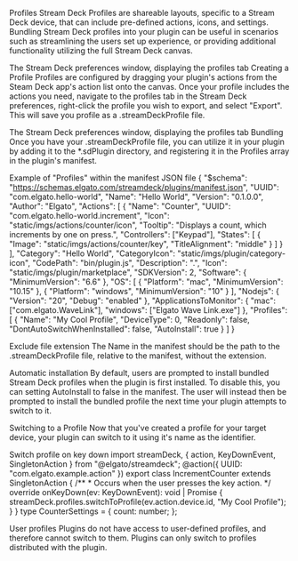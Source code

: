 Profiles
Stream Deck Profiles are shareable layouts, specific to a Stream Deck device, that can include pre-defined actions, icons, and settings. Bundling Stream Deck profiles into your plugin can be useful in scenarios such as streamlining the users set up experience, or providing additional functionality utilizing the full Stream Deck canvas.

The Stream Deck preferences window, displaying the profiles tab
Creating a Profile
Profiles are configured by dragging your plugin's actions from the Steam Deck app's action list onto the canvas. Once your profile includes the actions you need, navigate to the profiles tab in the Stream Deck preferences, right-click the profile you wish to export, and select "Export". This will save you profile as a .streamDeckProfile file.

The Stream Deck preferences window, displaying the profiles tab
Bundling
Once you have your .streamDeckProfile file, you can utilize it in your plugin by adding it to the *.sdPlugin directory, and registering it in the Profiles array in the plugin's manifest.

Example of "Profiles" within the manifest JSON file
{
    "$schema": "https://schemas.elgato.com/streamdeck/plugins/manifest.json",
    "UUID": "com.elgato.hello-world",
    "Name": "Hello World",
    "Version": "0.1.0.0",
    "Author": "Elgato",
    "Actions": [
        {
            "Name": "Counter",
            "UUID": "com.elgato.hello-world.increment",
            "Icon": "static/imgs/actions/counter/icon",
            "Tooltip": "Displays a count, which increments by one on press.",
            "Controllers": ["Keypad"],
            "States": [
                {
                    "Image": "static/imgs/actions/counter/key",
                    "TitleAlignment": "middle"
                }
            ]
        }
    ],
    "Category": "Hello World",
    "CategoryIcon": "static/imgs/plugin/category-icon",
    "CodePath": "bin/plugin.js",
    "Description": ".",
    "Icon": "static/imgs/plugin/marketplace",
    "SDKVersion": 2,
    "Software": {
        "MinimumVersion": "6.6"
    },
    "OS": [
        {
            "Platform": "mac",
            "MinimumVersion": "10.15"
        },
        {
            "Platform": "windows",
            "MinimumVersion": "10"
        }
    ],
    "Nodejs": {
        "Version": "20",
        "Debug": "enabled"
    },
    "ApplicationsToMonitor": {
        "mac": ["com.elgato.WaveLink"],
        "windows": ["Elgato Wave Link.exe"]
    },
    "Profiles": [
        {
            "Name": "My Cool Profile",
            "DeviceType": 0,
            "Readonly": false,
            "DontAutoSwitchWhenInstalled": false,
            "AutoInstall": true
        }
    ]
}

Exclude file extension
The Name in the manifest should be the path to the .streamDeckProfile file, relative to the manifest, without the extension.

Automatic installation
By default, users are prompted to install bundled Stream Deck profiles when the plugin is first installed. To disable this, you can setting AutoInstall to false in the manifest. The user will instead then be prompted to install the bundled profile the next time your plugin attempts to switch to it.

Switching to a Profile
Now that you've created a profile for your target device, your plugin can switch to it using it's name as the identifier.

Switch profile on key down
import streamDeck, { action, KeyDownEvent, SingletonAction } from "@elgato/streamdeck";
@action({ UUID: "com.elgato.example.action" })
export class IncrementCounter extends SingletonAction {
	/**
	 * Occurs when the user presses the key action.
	 */
	override onKeyDown(ev: KeyDownEvent<CounterSettings>): void | Promise<void> {
		streamDeck.profiles.switchToProfile(ev.action.device.id, "My Cool Profile"); 
	}
}
type CounterSettings = {
	count: number;
};

User profiles
Plugins do not have access to user-defined profiles, and therefore cannot switch to them. Plugins can only switch to profiles distributed with the plugin.